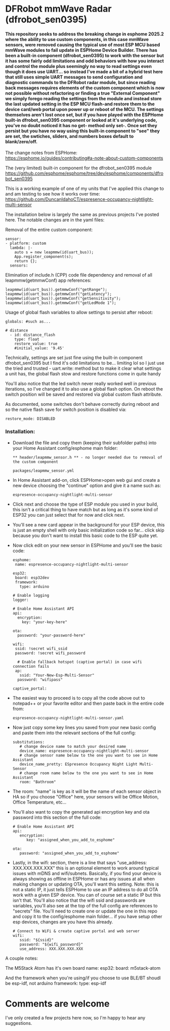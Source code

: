 # DFRobot mmWave Radar (dfrobot_sen0395)
#### This repository seeks to address the breaking change in esphome 2025.2 where the ability to use custom components, in this case mmWave sensors, were removed causing the typical use of most ESP MCU based mmWave modules to fail update in ESPHome Device Builder. There has been a built-in component (dfrobot_sen0395) to work with the sensor but it has some fairly odd limitations and odd behaviors with how you interact and control the module plus seemingly no way to read settings even though it does use UART... so instead I've made a bit of a hybrid test here that still uses simple UART messages to send configuration and diagnostic commands to the DFRobot radar module, but since reading back messages requires elements of the custom component which is now not possible without refactoring or finding a true "External Component" we simply forego reading the settings from the module and instead store the last updated setting in the ESP MCU flash-and restore them to the device card/web portal upon power up or reboot of the MCU. The settings themselves aren't lost once set, but if you have played with the ESPHome built-in dfrobot_sen0395 component or looked at it's underlying code, you've no doubt noticed it has no get- method only set-. Once set they persist but you have no way using this built-in component to "see" they are set, the swtiches, sliders, and numbers boxes default to blank/zero/off.

The change notes from ESPHome:
https://esphome.io/guides/contributing#a-note-about-custom-components

The (very limited) built-in component for the dfrobot_sen0395 module
https://github.com/esphome/esphome/tree/dev/esphome/components/dfrobot_sen0395

This is a working example of one of my units that I've applied this change to and am testing to see how it works over time:
  https://github.com/DuncanIdahoCT/espresence-occupancy-nightlight-multi-sensor

The installation below is largely the same as previous projects I've posted here. The notable changes are in the yaml files:

  
  Removal of the entire custom component:
  ```
  sensor:      
  - platform: custom
    lambda: |-
      auto s = new leapmmw(id(uart_bus));
      App.register_component(s);
      return {};
    sensors:
  ```
 Elimination of include.h (CPP) code file dependency and removal of all leapmmw(getmmwConf) app references:
```
leapmmw(id(uart_bus)).getmmwConf("getRange");
leapmmw(id(uart_bus)).getmmwConf("getLatency");
leapmmw(id(uart_bus)).getmmwConf("getSensitivity");
leapmmw(id(uart_bus)).getmmwConf("getLedMode 1");
```
 Usage of global flash variables to allow settings to persist after reboot:
```
globals: #such as...

# distance
  - id: distance_flash
    type: float
    restore_value: true
    #initial_value: '9.45'
```

Technically, settings are set just fine using the built-in component dfrobot_sen0395 but I find it's odd limitations to be... limiting lol so I just use the tried and trusted - uart.write: method but to make it clear what settings a unit has, the global flash stow and restore functions come in quite handy

You'll also notice that the led switch never really worked well in previous iterations, so I've changed it to also use a global flash option. On reboot the switch position will be saved and restored via global custom flash attribute.

As documented, some switches don't behave correctly during reboot and so the native flash save for switch position is disabled via:
```
restore_mode: DISABLED
```

### Installation:
 * Download the file and copy them (keeping their subfolder paths) into your Home Assistant config/esphome main folder:

   ```
   ** header/leapmmw_sensor.h ** - no longer needed due to removal of the custom component
   
   packages/leapmmw_sensor.yml
   ```
 
 * In Home Assistant add-on, click ESPHome>open web gui and create a new device choosing the "continue" option and give it a name such as:

   ```
   espresence-occupancy-nightlight-multi-sensor
   ```

* Click next and choose the type of ESP module you used in your build, this isn't a critical thing to have match but as long as it's some kind of ESP32 you can just select that for now and click next.
* You'll see a new card appear in the background for your ESP device, this is just an empty shell with only basic initialization code so far... click skip because you don't want to install this basic code to the ESP quite yet.
* Now click edit on your new sensor in ESPHome and you'll see the basic code:
   ```
   esphome:
    name: espresence-occupancy-nightlight-multi-sensor

   esp32:
    board: esp32dev
    framework:
      type: arduino

   # Enable logging
   logger:

   # Enable Home Assistant API
   api:
     encryption:
       key: "your-key-here"

   ota:
     password: "your-password-here"

   wifi:
    ssid: !secret wifi_ssid
    password: !secret wifi_password

     # Enable fallback hotspot (captive portal) in case wifi connection fails
    ap:
      ssid: "Your-New-Esp-Multi-Sensor"
     password: "wifipass"

   captive_portal:
   ```

* The easiest way to proceed is to copy all the code above out to notepad++ or your favorite editor and then paste back in the entire code from:
   ```
   espresence-occupancy-nightlight-multi-sensor.yaml
   ```
* Now just copy some key lines you saved from your new basic config and paste them into the relevant sections of the full config:

   ```
   substitutions:
      # change device name to match your desired name
      device_name: espresence-occupancy-nightlight-multi-sensor
      # change sensor name below to the one you want to see in Home Assistant
      device_name_pretty: ESpresence Occupancy Night Light Multi-Sensor
      # change room name below to the one you want to see in Home Assistant
      room: "Bathroom"
   ```
* The room: "name" is key as it will be the name of each sensor object in HA so if you choose "Office" here, your sensors will be Office Motion, Office Temperature, etc...

* You'll also want to copy the generated api encryption key and ota password into this section of the full code:

   ```
   # Enable Home Assistant API
   api:
      encryption:
         key: "assigned_when_you_add_to_esphome"

   ota:
      password: "assigned_when_you_add_to_esphome"
   ```

* Lastly, in the wifi: section, there is a line that says "use_address: XXX.XXX.XXX.XXX" this is an optional element to work around typical issues with mDNS and wifi/subnets. Basically, if you find your device is always showing as offline in ESPHome or has any issues at all when making changes or updating OTA, you'll want this setting. Note: this is not a static IP, it just tells ESPHome to use an IP address to do all OTA work with a given ESP device. You can of course set a static IP but this isn't that. You'll also notice that the wifi ssid and passwords are variables, you'll also see at the top of the full config are references to "secrets" file. You'll need to create one or update the one in this repo and copy it to the config/esphome main folder... if you have setup other esp devices, changes are you have this already.

   ```
   # Connect to WiFi & create captive portal and web server
   wifi:
      ssid: "${ssid}"
      password: "${wifi_password}"
      use_address: XXX.XXX.XXX.XXX
   ```
A couple notes:
  
  The M5Stack Atom has it's own board name:
    esp32:
      board: m5stack-atom
  
  And the framework when you're using/if you choose to use BLE/BT shoudl be esp-idf, not arduino
    framework:
      type: esp-idf

# Comments are welcome

I've only created a few projects here now, so I'm happy to hear any suggestions.
